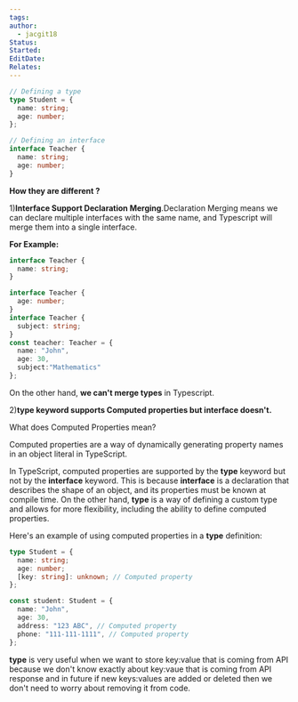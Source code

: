 ```yaml
---
tags: 
author:
  - jacgit18
Status: 
Started: 
EditDate: 
Relates:
---
```

```typescript
// Defining a type
type Student = {
  name: string;
  age: number;
};

// Defining an interface
interface Teacher {
  name: string;
  age: number;
}
```

**How they are different ?**

1)**Interface Support Declaration Merging**.Declaration Merging means we can declare multiple interfaces with the same name, and Typescript will merge them into a single interface.

**For Example:**  

```typescript
interface Teacher {
  name: string;
}

interface Teacher {
  age: number;
}
interface Teacher {
  subject: string;
}
const teacher: Teacher = {
  name: "John",
  age: 30,
  subject:"Mathematics"
};

```

On the other hand, **we can't merge types** in Typescript.

2)**type keyword supports Computed properties but interface doesn't.**

What does Computed Properties mean?

Computed properties are a way of dynamically generating property names in an object literal in TypeScript.

In TypeScript, computed properties are supported by the **type** keyword but not by the **interface** keyword. This is because **interface** is a declaration that describes the shape of an object, and its properties must be known at compile time. On the other hand, **type** is a way of defining a custom type and allows for more flexibility, including the ability to define computed properties.

Here's an example of using computed properties in a **type** definition:  

```typescript
type Student = {
  name: string;
  age: number;
  [key: string]: unknown; // Computed property
};

const student: Student = {
  name: "John",
  age: 30,
  address: "123 ABC", // Computed property
  phone: "111-111-1111", // Computed property
};
```

**type** is very useful when we want to store key:value that is coming from API because we don't know exactly about key:vaue that is coming from API response and in future if new keys:values are added or deleted then we don't need to worry about removing it from code.